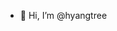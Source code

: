 - 👋 Hi, I’m @hyangtree

<!---
hyangtree/hyangtree is a ✨ special ✨ repository because its `README.md` (this file) appears on your GitHub profile.
You can click the Preview link to take a look at your changes.
--->
